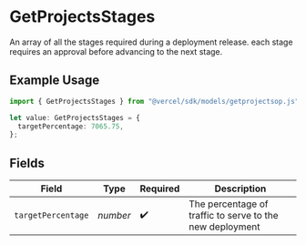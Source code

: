 # GetProjectsStages

An array of all the stages required during a deployment release. each stage requires an approval before advancing to the next stage.

## Example Usage

```typescript
import { GetProjectsStages } from "@vercel/sdk/models/getprojectsop.js";

let value: GetProjectsStages = {
  targetPercentage: 7065.75,
};
```

## Fields

| Field                                                    | Type                                                     | Required                                                 | Description                                              |
| -------------------------------------------------------- | -------------------------------------------------------- | -------------------------------------------------------- | -------------------------------------------------------- |
| `targetPercentage`                                       | *number*                                                 | :heavy_check_mark:                                       | The percentage of traffic to serve to the new deployment |